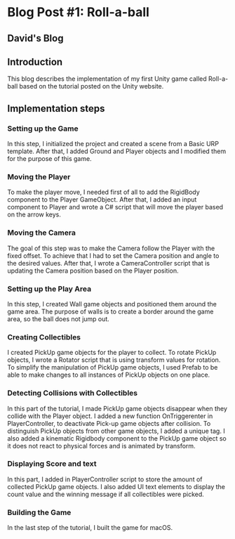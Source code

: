 # Blog Post #1: Roll-a-ball

## David's Blog

## Introduction
This blog describes the implementation of my first Unity game called Roll-a-ball based on the tutorial posted on the Unity website.

## Implementation steps

### Setting up the Game
In this step, I initialized the project and created a scene from a Basic URP template. After that, I added Ground and Player objects and I modified them for the purpose of this game.

### Moving the Player
To make the player move, I needed first of all to add the RigidBody component to the Player GameObject. After that, I added an input component to Player and wrote a C# script that will move the player based on the arrow keys.

### Moving the Camera
The goal of this step was to make the Camera follow the Player with the fixed offset. To achieve that I had to set the Camera position and angle to the desired values. After that, I wrote a CameraController script that is updating the Camera position based on the Player position.

### Setting up the Play Area
In this step, I created Wall game objects and positioned them around the game area. The purpose of walls is to create a border around the game area, so the ball does not jump out.

### Creating Collectibles
I created PickUp game objects for the player to collect. To rotate PickUp objects, I wrote a Rotator script that is using transform values for rotation. To simplify the manipulation of PickUp game objects, I used Prefab to be able to make changes to all instances of PickUp objects on one place.

### Detecting Collisions with Collectibles
In this part of the tutorial, I made PickUp game objects disappear when they collide with the Player object. I added a new function OnTriggerenter in PlayerController, to deactivate Pick-up game objects after collision. To distinguish PickUp objects from other game objects, I added a unique tag. I also added a kinematic Rigidbody component to the PickUp game object so it does not react to physical forces and is animated by transform.

### Displaying Score and text
In this part, I added in PlayerController script to store the amount of collected PickUp game objects. I also added UI text elements to display the count value and the winning message if all collectibles were picked.

### Building the Game
In the last step of the tutorial, I built the game for macOS.
 


